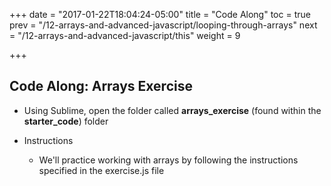 +++
date = "2017-01-22T18:04:24-05:00"
title = "Code Along"
toc = true
prev = "/12-arrays-and-advanced-javascript/looping-through-arrays"
next = "/12-arrays-and-advanced-javascript/this"
weight = 9

+++

## Code Along: Arrays Exercise

- Using Sublime, open the folder called **arrays_exercise** (found within the **starter_code**) folder

- Instructions

  - We'll practice working with arrays by following the instructions specified in the exercise.js file
